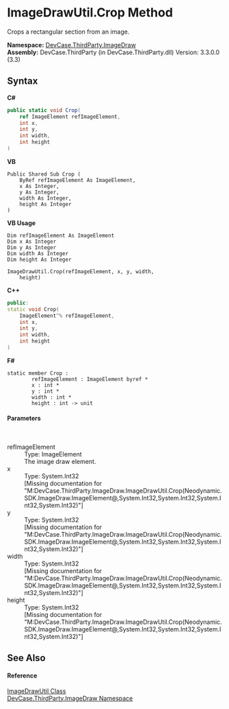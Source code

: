 # ImageDrawUtil.Crop Method 
 

Crops a rectangular section from an image.

**Namespace:**&nbsp;<a href="N_DevCase_ThirdParty_ImageDraw">DevCase.ThirdParty.ImageDraw</a><br />**Assembly:**&nbsp;DevCase.ThirdParty (in DevCase.ThirdParty.dll) Version: 3.3.0.0 (3.3)

## Syntax

**C#**<br />
``` C#
public static void Crop(
	ref ImageElement refImageElement,
	int x,
	int y,
	int width,
	int height
)
```

**VB**<br />
``` VB
Public Shared Sub Crop ( 
	ByRef refImageElement As ImageElement,
	x As Integer,
	y As Integer,
	width As Integer,
	height As Integer
)
```

**VB Usage**<br />
``` VB Usage
Dim refImageElement As ImageElement
Dim x As Integer
Dim y As Integer
Dim width As Integer
Dim height As Integer

ImageDrawUtil.Crop(refImageElement, x, y, width, 
	height)
```

**C++**<br />
``` C++
public:
static void Crop(
	ImageElement^% refImageElement, 
	int x, 
	int y, 
	int width, 
	int height
)
```

**F#**<br />
``` F#
static member Crop : 
        refImageElement : ImageElement byref * 
        x : int * 
        y : int * 
        width : int * 
        height : int -> unit 

```


#### Parameters
&nbsp;<dl><dt>refImageElement</dt><dd>Type: ImageElement<br />The image draw element.</dd><dt>x</dt><dd>Type: System.Int32<br />\[Missing <param name="x"/> documentation for "M:DevCase.ThirdParty.ImageDraw.ImageDrawUtil.Crop(Neodynamic.SDK.ImageDraw.ImageElement@,System.Int32,System.Int32,System.Int32,System.Int32)"\]</dd><dt>y</dt><dd>Type: System.Int32<br />\[Missing <param name="y"/> documentation for "M:DevCase.ThirdParty.ImageDraw.ImageDrawUtil.Crop(Neodynamic.SDK.ImageDraw.ImageElement@,System.Int32,System.Int32,System.Int32,System.Int32)"\]</dd><dt>width</dt><dd>Type: System.Int32<br />\[Missing <param name="width"/> documentation for "M:DevCase.ThirdParty.ImageDraw.ImageDrawUtil.Crop(Neodynamic.SDK.ImageDraw.ImageElement@,System.Int32,System.Int32,System.Int32,System.Int32)"\]</dd><dt>height</dt><dd>Type: System.Int32<br />\[Missing <param name="height"/> documentation for "M:DevCase.ThirdParty.ImageDraw.ImageDrawUtil.Crop(Neodynamic.SDK.ImageDraw.ImageElement@,System.Int32,System.Int32,System.Int32,System.Int32)"\]</dd></dl>

## See Also


#### Reference
<a href="T_DevCase_ThirdParty_ImageDraw_ImageDrawUtil">ImageDrawUtil Class</a><br /><a href="N_DevCase_ThirdParty_ImageDraw">DevCase.ThirdParty.ImageDraw Namespace</a><br />
